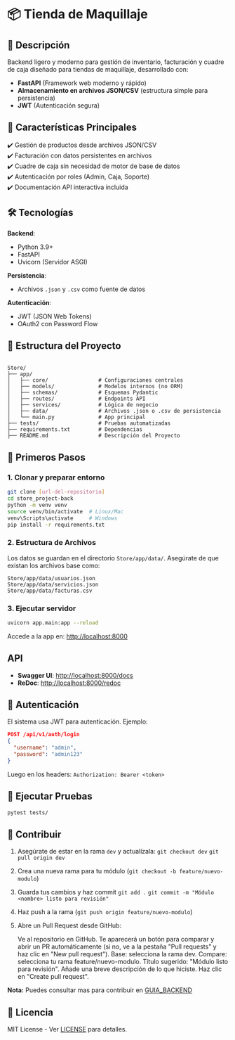 # 📦 Tienda de Maquillaje

## 🚀 Descripción

Backend ligero y moderno para gestión de inventario, facturación y cuadre de caja diseñado para tiendas de maquillaje, desarrollado con:

- **FastAPI** (Framework web moderno y rápido)
- **Almacenamiento en archivos JSON/CSV** (estructura simple para persistencia)
- **JWT** (Autenticación segura)

## 🌟 Características Principales

✔️ Gestión de productos desde archivos JSON/CSV  
✔️ Facturación con datos persistentes en archivos  
✔️ Cuadre de caja sin necesidad de motor de base de datos  
✔️ Autenticación por roles (Admin, Caja, Soporte)  
✔️ Documentación API interactiva incluida  

## 🛠️ Tecnologías

**Backend**:
- Python 3.9+
- FastAPI
- Uvicorn (Servidor ASGI)

**Persistencia**:
- Archivos `.json` y `.csv` como fuente de datos

**Autenticación**:
- JWT (JSON Web Tokens)
- OAuth2 con Password Flow

## 📂 Estructura del Proyecto

```

Store/
├── app/
│   ├── core/                # Configuraciones centrales
│   ├── models/              # Modelos internos (no ORM)
│   ├── schemas/             # Esquemas Pydantic
│   ├── routes/              # Endpoints API
│   ├── services/            # Lógica de negocio
│   ├── data/                # Archivos .json o .csv de persistencia
│   └── main.py              # App principal
├── tests/                   # Pruebas automatizadas
├── requirements.txt         # Dependencias
├── README.md                # Descripción del Proyecto

````

## 🚀 Primeros Pasos

### 1. Clonar y preparar entorno

```bash
git clone [url-del-repositorio]
cd store_project-back
python -m venv venv
source venv/bin/activate  # Linux/Mac
venv\Scripts\activate     # Windows
pip install -r requirements.txt
````

### 2. Estructura de Archivos

Los datos se guardan en el directorio `Store/app/data/`. Asegúrate de que existan los archivos base como:

```
Store/app/data/usuarios.json
Store/app/data/servicios.json
Store/app/data/facturas.csv
```

### 3. Ejecutar servidor

```bash
uvicorn app.main:app --reload
```

Accede a la app en:
[http://localhost:8000](http://localhost:8000)

## API

* **Swagger UI**: [http://localhost:8000/docs](http://localhost:8000/docs)
* **ReDoc**: [http://localhost:8000/redoc](http://localhost:8000/redoc)

## 🔐 Autenticación

El sistema usa JWT para autenticación. Ejemplo:

```json
POST /api/v1/auth/login
{
  "username": "admin",
  "password": "admin123"
}
```

Luego en los headers:
`Authorization: Bearer <token>`

## 🧪 Ejecutar Pruebas

```bash
pytest tests/
```

## 🤝 Contribuir

1. Asegúrate de estar en la rama `dev` y actualízala:
   `git checkout dev`
   `git pull origin dev`
2. Crea una nueva rama para tu módulo (`git checkout -b feature/nuevo-modulo`)
3. Guarda tus cambios y haz commit
   `git add .`
   `git commit -m "Módulo <nombre> listo para revisión"`
4. Haz push a la rama (`git push origin feature/nuevo-modulo`)
5. Abre un Pull Request desde GitHub:

    Ve al repositorio en GitHub.
    Te aparecerá un botón para comparar y abrir un PR automáticamente (si no, ve a la pestaña "Pull requests" y haz clic en "New pull request").
    Base: selecciona la rama dev.
    Compare: selecciona tu rama feature/nuevo-modulo.
    Título sugerido: "Módulo <nombre> listo para revisión".
    Añade una breve descripción de lo que hiciste.
    Haz clic en "Create pull request".

**Nota:** Puedes consultar mas para contribuir en [GUIA_BACKEND](GUIA_BACKEND.md)

## 📄 Licencia

MIT License - Ver [LICENSE](LICENSE) para detalles.
